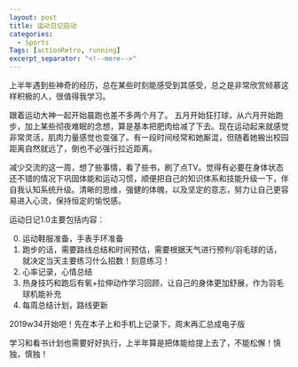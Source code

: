 ```yaml
---
layout: post
title: 运动日记启动
categories:
  - Sports
Tags: [actionRetro, running]
excerpt_separator: "<!--more-->"
---
```


上半年遇到些神奇的经历，总在某些时刻能感受到其感受，总之是非常欣赏倾慕这样积极的人，很值得我学习。

<!--more-->

跟着运动大神一起开始晨跑也差不多两个月了。
五月开始狂打球，从六月开始跑步，加上某些彻夜难眠的念想，算是基本把肥肉给减了下去。现在运动起来就感觉非常灵活，肌肉力量感觉也变强了。有一段时间经常和她厮混，但随着她搬出校园距离自然就远了，倒也不必强行拉近距离。

减少交流的这一周，想了些事情，看了些书，刷了点TV。觉得有必要在身体状态还不错的情况下巩固体能和运动习惯，顺便把自己的知识体系和技能升级一下，伴自我认知系统升级。清晰的思维，强健的体魄，以及坚定的意志，努力让自己更容易进入心流，保持恒定的愉悦感。

运动日记1.0主要包括内容：     

0. 运动鞋服准备，手表手环准备
1. 跑步的话，需要路线总结和时间预估，需要根据天气进行预判/羽毛球的话，就决定当天主要练习什么招数！刻意练习！
2. 心率记录，心情总结
3. 热身技巧和跑后有氧+拉伸动作学习回顾，让自己的身体更加舒展，作为羽毛球机能补充
4. 每周总结计划，路线更新


2019w34开始吧！先在本子上和手机上记录下，周末再汇总成电子版


学习和看书计划也需要好好执行，上半年算是把体能给提上去了，不能松懈！慎独，慎独！